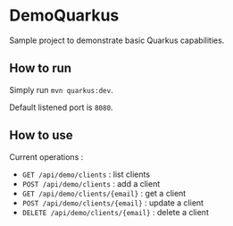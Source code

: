 # DemoQuarkus

Sample project to demonstrate basic Quarkus capabilities.

## How to run

Simply run `mvn quarkus:dev`.

Default listened port is `8080`.

## How to use

Current operations :

- `GET /api/demo/clients` : list clients
- `POST /api/demo/clients` : add a client
- `GET /api/demo/clients/{email}` : get a client
- `POST /api/demo/clients/{email}` : update a client
- `DELETE /api/demo/clients/{email}` : delete a client
